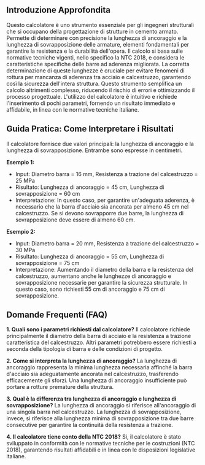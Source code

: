## Introduzione Approfondita
Questo calcolatore è uno strumento essenziale per gli ingegneri strutturali che si occupano della progettazione di strutture in cemento armato.  Permette di determinare con precisione la lunghezza di ancoraggio e la lunghezza di sovrapposizione delle armature, elementi fondamentali per garantire la resistenza e la durabilità dell'opera.  Il calcolo si basa sulle normative tecniche vigenti, nello specifico la NTC 2018, e considera le caratteristiche specifiche delle barre ad aderenza migliorata.  La corretta determinazione di queste lunghezze è cruciale per evitare fenomeni di rottura per mancanza di aderenza tra acciaio e calcestruzzo, garantendo così la sicurezza dell'intera struttura.  Questo strumento semplifica un calcolo altrimenti complesso, riducendo il rischio di errori e ottimizzando il processo progettuale.  L'utilizzo del calcolatore è intuitivo e richiede l'inserimento di pochi parametri, fornendo un risultato immediato e affidabile, in linea con le normative tecniche italiane.

## Guida Pratica: Come Interpretare i Risultati
Il calcolatore fornisce due valori principali: la lunghezza di ancoraggio e la lunghezza di sovrapposizione.  Entrambe sono espresse in centimetri.

**Esempio 1:**
- Input: Diametro barra = 16 mm, Resistenza a trazione del calcestruzzo = 25 MPa
- Risultato: Lunghezza di ancoraggio = 45 cm, Lunghezza di sovrapposizione = 60 cm
- Interpretazione:  In questo caso, per garantire un'adeguata aderenza, è necessario che la barra d'acciaio sia ancorata per almeno 45 cm nel calcestruzzo.  Se si devono sovrapporre due barre, la lunghezza di sovrapposizione deve essere di almeno 60 cm.

**Esempio 2:**
- Input: Diametro barra = 20 mm, Resistenza a trazione del calcestruzzo = 30 MPa
- Risultato: Lunghezza di ancoraggio = 55 cm, Lunghezza di sovrapposizione = 75 cm
- Interpretazione:  Aumentando il diametro della barra e la resistenza del calcestruzzo, aumentano anche le lunghezze di ancoraggio e sovrapposizione necessarie per garantire la sicurezza strutturale.  In questo caso, sono richiesti 55 cm di ancoraggio e 75 cm di sovrapposizione.

## Domande Frequenti (FAQ)

**1. Quali sono i parametri richiesti dal calcolatore?**
Il calcolatore richiede principalmente il diametro della barra di acciaio e la resistenza a trazione caratteristica del calcestruzzo.  Altri parametri potrebbero essere richiesti a seconda della tipologia di barra e delle condizioni di progetto.

**2. Come si interpreta la lunghezza di ancoraggio?**
La lunghezza di ancoraggio rappresenta la minima lunghezza necessaria affinché la barra d'acciaio sia adeguatamente ancorata nel calcestruzzo, trasferendo efficacemente gli sforzi.  Una lunghezza di ancoraggio insufficiente può portare a rotture premature della struttura.

**3. Qual è la differenza tra lunghezza di ancoraggio e lunghezza di sovrapposizione?**
La lunghezza di ancoraggio si riferisce all'ancoraggio di una singola barra nel calcestruzzo.  La lunghezza di sovrapposizione, invece, si riferisce alla lunghezza minima di sovrapposizione tra due barre consecutive per garantire la continuità della resistenza a trazione.

**4. Il calcolatore tiene conto della NTC 2018?**
Sì, il calcolatore è stato sviluppato in conformità con le normative tecniche per le costruzioni (NTC 2018), garantendo risultati affidabili e in linea con le disposizioni legislative italiane.